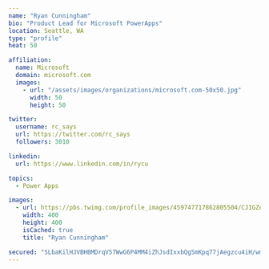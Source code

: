 ```yaml
---
name: "Ryan Cunningham"
bio: "Product Lead for Microsoft PowerApps"
location: Seattle, WA
type: "profile"
heat: 50

affiliation:
  name: Microsoft
  domain: microsoft.com
  images:
    - url: "/assets/images/organizations/microsoft.com-50x50.jpg"
      width: 50
      height: 50

twitter:
  username: rc_says
  url: https://twitter.com/rc_says
  followers: 3010

linkedin:
  url: https://www.linkedin.com/in/rycu

topics:
  - Power Apps

images:
  - url: https://pbs.twimg.com/profile_images/459747717862805504/CJIGZejd_400x400.png
    width: 400
    height: 400
    isCached: true
    title: "Ryan Cunningham"

secured: "SLbaKilHJVBHBMDrqV57WwG6P4MM4iZhJsdIxxbQgSmKpq77jAegzcu4iH/wm9y/SqEdod6KGgrawy7t0QKic9WAKX7qo/WlnD+xJ8mVWu2YjZV9RUNLn7RLpgTW4eishUU6VIEB+ZVIVmzMD6+Z7X/WjAN5RWSUg2VgEbJmQY1lqAV0Dl/KCA0gCBVfOGCqyeBUy46uRNSliiHFpsWHv/bynQtFjkomYhbT013YngBbus6y5z6pfj7LB4X+uLh2d9zeJUFjbi7UX8GlLDlvxIDi0eHmc/MbV689GU1cBGTBanGW8l4iFHqzyfR+hMV8kWwtcljqqN836Fl50T8qH1oUTDWFegRrnT8Bm591kvtZQvR1G+MdADp7l3akkpXTli3h1IgZ7b++GC99ZuqCBfJ2eS2qgMlVXwrcV/kC290=;PlYI79vJ7JKA0R3QEy7aNA=="
---
```


